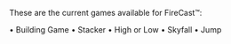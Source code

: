 These are the current games available for FireCast™:

• Building Game
• Stacker
• High or Low
• Skyfall
• Jump
